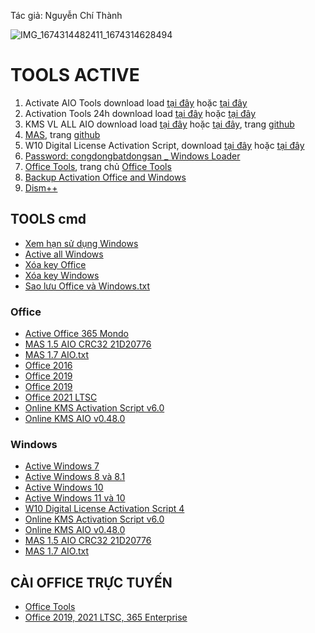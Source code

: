 Tác giả: Nguyễn Chí Thành

![IMG_1674314482411_1674314628494](https://user-images.githubusercontent.com/82578024/231749370-cff3f452-4349-46bd-80e4-dd85653ca27f.jpg)

# TOOLS ACTIVE ##

1. Activate AIO Tools download load [tại đây](https://1drv.ms/f/s!AkwSBX-xWiVhjWszo-4pM2IUu9W0?e=YP5kDx) hoặc [tại đây](https://terabox.com/s/1aFPP-6jhC552GJfVIh08pw)
2. Activation Tools 24h download load [tại đây](https://github.com/BsNgChiThanh/Tools-Active/files/10080296/ActivationTool.24h.zip) hoặc [tại đây](https://terabox.com/s/1rFFq9bXdW3X2MJFvK2G7NA)
3. KMS VL ALL AIO download load [tại đây](https://1drv.ms/u/s!AkwSBX-xWiVhiUOElDhoWwYkV9io?e=Dq5QjD) hoặc [tại đây](https://terabox.com/s/1lwGqZzoPYo7Vfz9uQGQfcw), trang [github](https://github.com/abbodi1406/KMS_VL_ALL_AIO/releases)
4. [MAS](https://1drv.ms/u/s!AkwSBX-xWiVhiT-3r9nKNHt51gBx?e=AW6yWY), trang [github](https://github.com/massgravel/Microsoft-Activation-Scripts/tree/master/MAS)
5. W10 Digital License Activation Script, download [tại đây](https://1drv.ms/u/s!AkwSBX-xWiVhiUaSUP5VaBEpk6Vn?e=Ly8MdC) hoặc [tại đây](https://terabox.com/s/1yTGROWkMs1lld4sCR5Wn2w)
6. [Password: congdongbatdongsan _ Windows Loader](https://1drv.ms/u/s!AkwSBX-xWiVhgQu-I420iwQ6dbG9?e=WiMBxQ)
7. [Office Tools](https://1drv.ms/u/s!AkwSBX-xWiVhg3aNEuRYre0bC3u0?e=op3csV), trang chủ [Office Tools](https://otp.landian.vip/en-us/download.html)
8. [Backup Activation Office and Windows](https://github.com/BsNgChiThanh/Tools-Active/files/10080337/Backup.Activation.Office.and.Windows.zip)
9. [Dism++](https://1drv.ms/f/s!AkwSBX-xWiVhi3gfqanLd8yzBNnL?e=dhIW3J)

## TOOLS cmd ##
- [Xem hạn sử dụng Windows](https://github.com/BsNgChiThanh/Tools-Active/files/10080374/Xem.h.n.s.d.ng.Windows.txt)
- [Active all Windows](https://github.com/BsNgChiThanh/Tools-Active/files/10080346/Active.all.Windows.txt)
- [Xóa key Office](https://github.com/BsNgChiThanh/Tools-Active/files/10080375/Xoa.key.Office.txt)
- [Xóa key Windows](https://github.com/BsNgChiThanh/Tools-Active/files/10080376/Xoa.key.Windows.txt)
- [Sao lưu Office và Windows.txt](https://github.com/BsNgChiThanh/Tools-Active/files/10080368/Sao.l.u.Office.va.Windows.txt)

### Office ###

- [Active Office 365 Mondo](https://github.com/BsNgChiThanh/Tools-Active/files/10080348/Active.Office.365.Mondo.txt)
- [MAS 1.5 AIO CRC32 21D20776](https://github.com/BsNgChiThanh/Tools-Active/files/10080356/MAS.1.5.AIO.CRC32.21D20776.txt)
- [MAS 1.7 AIO.txt](https://github.com/BsNgChiThanh/Tools-Active/files/10080392/MAS.1.7.AIO.txt)
- [Office 2016](https://github.com/BsNgChiThanh/Tools-Active/files/10080362/Office.2016.txt)
- [Office 2019](https://github.com/BsNgChiThanh/Tools-Active/files/10080363/Office.2019-1.txt)
- [Office 2019](https://github.com/BsNgChiThanh/Tools-Active/files/10080364/Office.2019-2.txt)
- [Office 2021 LTSC](https://github.com/BsNgChiThanh/Tools-Active/files/10080365/Office.2021.LTSC.txt)
- [Online KMS Activation Script v6.0](https://github.com/BsNgChiThanh/Tools-Active/files/10080366/Online.KMS.Activation.Script.v6.0.txt)
- [Online KMS AIO v0.48.0](https://github.com/BsNgChiThanh/Tools-Active/files/10080367/Online.KMS.AIO.v0.48.0.txt)

### Windows ###

- [Active Windows 7](https://github.com/BsNgChiThanh/Tools-Active/files/10080351/Active.Windows.7.txt)
- [Active Windows 8 và 8.1](https://github.com/BsNgChiThanh/Tools-Active/files/10080352/Active.Windows.8.va.8.1.txt)
- [Active Windows 10](https://github.com/BsNgChiThanh/Tools-Active/files/10080354/Active.Windows.10.txt)
- [Active Windows 11 và 10](https://github.com/BsNgChiThanh/Tools-Active/files/10080355/Active.Windows.11.va.10.txt)
- [W10 Digital License Activation Script 4](https://github.com/BsNgChiThanh/Tools-Active/files/10080370/W10.Digital.License.Activation.Script.4.txt)
- [Online KMS Activation Script v6.0](https://github.com/BsNgChiThanh/Tools-Active/files/10080366/Online.KMS.Activation.Script.v6.0.txt)
- [Online KMS AIO v0.48.0](https://github.com/BsNgChiThanh/Tools-Active/files/10080367/Online.KMS.AIO.v0.48.0.txt)
- [MAS 1.5 AIO CRC32 21D20776](https://github.com/BsNgChiThanh/Tools-Active/files/10080356/MAS.1.5.AIO.CRC32.21D20776.txt)
- [MAS 1.7 AIO.txt](https://github.com/BsNgChiThanh/Tools-Active/files/10080392/MAS.1.7.AIO.txt)

## CÀI OFFICE TRỰC TUYẾN ##

- [Office Tools](https://otp.landian.vip/en-us/download.html)
- [Office 2019, 2021 LTSC, 365 Enterprise](https://1drv.ms/u/s!AkwSBX-xWiVhiUu0ZzmqcrRnTjOl?e=h1Gdm3)

